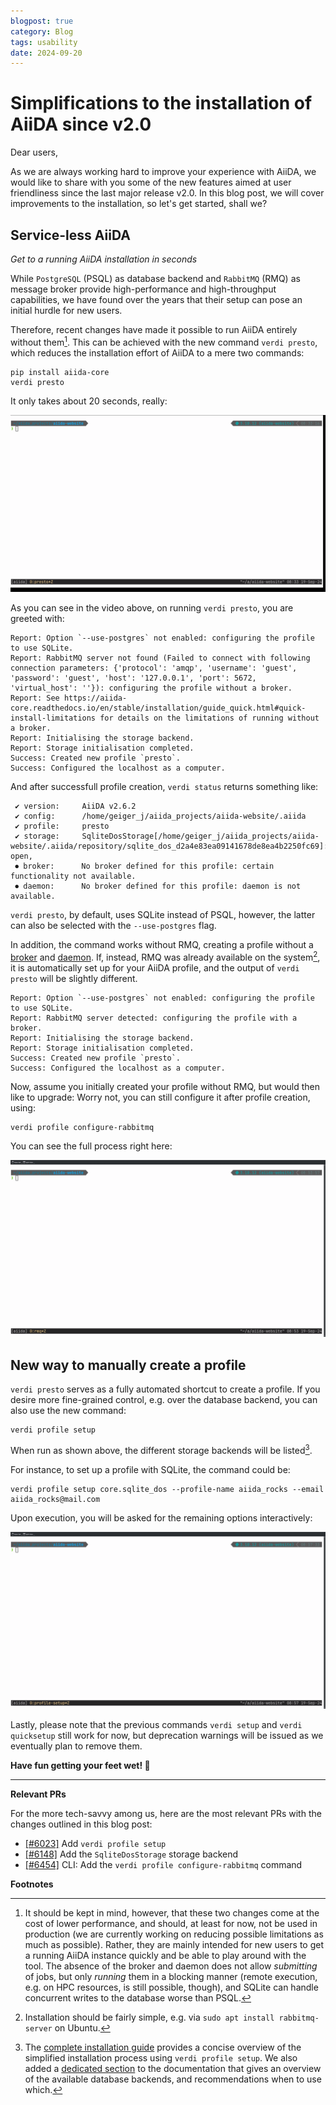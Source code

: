 ```yaml
---
blogpost: true
category: Blog
tags: usability
date: 2024-09-20
---
```


# Simplifications to the installation of AiiDA since v2.0

Dear users,

As we are always working hard to improve your experience with AiiDA, we would like to share with you some of the new
features aimed at user friendliness since the last major release v2.0. In this blog post, we will cover improvements to
the installation, so let's get started, shall we?

## Service-less AiiDA

_Get to a running AiiDA installation in seconds_

While `PostgreSQL` (PSQL) as database backend and `RabbitMQ` (RMQ) as message broker provide high-performance and
high-throughput capabilities, we have found over the years that their setup can pose an initial hurdle for new users.

Therefore, recent changes have made it possible to run AiiDA entirely without them[^1]. This can be achieved with the
new command `verdi presto`, which reduces the installation effort of AiiDA to a mere two commands:

```shell
pip install aiida-core
verdi presto
```

It only takes about 20 seconds, really:

![From zero to AiiDA profile in 20 seconds](./_gifs/verdi-presto-white-10fps-2160p.gif)

As you can see in the video above, on running `verdi presto`, you are greeted with:

```shell
Report: Option `--use-postgres` not enabled: configuring the profile to use SQLite.
Report: RabbitMQ server not found (Failed to connect with following connection parameters: {'protocol': 'amqp', 'username': 'guest', 'password': 'guest', 'host': '127.0.0.1', 'port': 5672, 'virtual_host': ''}): configuring the profile without a broker.
Report: See https://aiida-core.readthedocs.io/en/stable/installation/guide_quick.html#quick-install-limitations for details on the limitations of running without a broker.
Report: Initialising the storage backend.
Report: Storage initialisation completed.
Success: Created new profile `presto`.
Success: Configured the localhost as a computer.
```

And after successfull profile creation, `verdi status` returns something like:

```shell
 ✔ version:     AiiDA v2.6.2
 ✔ config:      /home/geiger_j/aiida_projects/aiida-website/.aiida
 ✔ profile:     presto
 ✔ storage:     SqliteDosStorage[/home/geiger_j/aiida_projects/aiida-website/.aiida/repository/sqlite_dos_d2a4e83ea09141678de8ea4b2250fc69]: open,
 ⏺ broker:      No broker defined for this profile: certain functionality not available.
 ⏺ daemon:      No broker defined for this profile: daemon is not available.
```

`verdi presto`, by default, uses SQLite instead of PSQL, however, the latter can also be selected with
the `--use-postgres` flag.

In addition, the command works without RMQ, creating a profile without a
[broker](https://aiida.readthedocs.io/projects/aiida-core/en/v2.6.2/topics/processes/usage.html#manipulating-processes)
and [daemon](https://aiida.readthedocs.io/projects/aiida-core/en/v2.6.2/topics/daemon.html#daemon). If, instead, RMQ was
already available on the system[^2], it is automatically set up for your AiiDA profile, and the output of `verdi presto`
will be slightly different.

```shell
Report: Option `--use-postgres` not enabled: configuring the profile to use SQLite.
Report: RabbitMQ server detected: configuring the profile with a broker.
Report: Initialising the storage backend.
Report: Storage initialisation completed.
Success: Created new profile `presto`.
Success: Configured the localhost as a computer.
```

Now, assume you initially created your profile without RMQ, but would then like to upgrade: Worry not, you can still
configure it after profile creation, using:

```shell
verdi profile configure-rabbitmq
```

You can see the full process right here:

![Upgrade profile with RMQ down the road](./_gifs/configure-rabbitmq-white-10fps-2160p.gif)

## New way to manually create a profile

`verdi presto` serves as a fully automated shortcut to create a profile. If you desire more fine-grained control,
e.g. over the database backend, you can also use the new command:

```shell
verdi profile setup
```

When run as shown above, the different storage backends will be listed[^3].

For instance, to set up a profile with SQLite, the command could be:

```shell
verdi profile setup core.sqlite_dos --profile-name aiida_rocks --email aiida_rocks@mail.com
```

Upon execution, you will be asked for the remaining options interactively:

![Create a profile with `verdi profile setup`](./_gifs/verdi-profile-setup-white-10fps-2160p.gif)

Lastly, please note that the previous commands `verdi setup` and `verdi quicksetup` still work for now, but deprecation
warnings will be issued as we eventually plan to remove them.

**Have fun getting your feet wet! 🚀**

---

**Relevant PRs**

For the more tech-savvy among us, here are the most relevant PRs with the changes outlined in this blog post:

- [[#6023]](https://github.com/aiidateam/aiida-core/pull/6023) Add `verdi profile setup`
- [[#6148]](https://github.com/aiidateam/aiida-core/pull/6148) Add the `SqliteDosStorage` storage backend
- [[#6454]](https://github.com/aiidateam/aiida-core/pull/6454) CLI: Add the `verdi profile configure-rabbitmq` command

**Footnotes**

[^1]:
    It should be kept in mind, however, that these two changes come at the cost of lower performance, and should, at
    least for now, not be used in production (we are currently working on reducing possible limitations as much as
    possible). Rather, they are mainly intended for new users to get a running AiiDA instance quickly and be able to
    play around with the tool. The absence of the broker and daemon does not allow *submitting* of jobs, but only
    *running* them in a blocking manner (remote execution, e.g. on HPC resources, is still possible, though), and SQLite
    can handle concurrent writes to the database worse than PSQL.

[^2]:
    Installation should be fairly simple, e.g. via `sudo apt install rabbitmq-server` on Ubuntu.

[^3]:
    The [complete installation
    guide](https://aiida.readthedocs.io/projects/aiida-core/en/v2.6.2/installation/guide_complete.html) provides a
    concise overview of the simplified installation process using `verdi profile setup`. We also added a [dedicated
    section](https://aiida.readthedocs.io/projects/aiida-core/en/v2.6.2/topics/storage.html) to the
    documentation that gives an overview of the available database backends, and recommendations when to use which.
